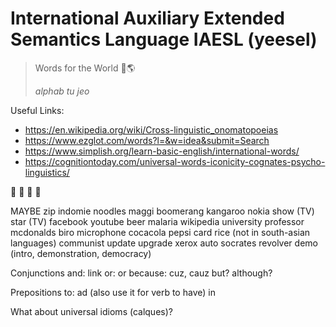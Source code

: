 # International Auxiliary Extended Semantics Language IAESL (yeesel)

> Words for the World 📙🌎
>
> _alphab tu jeo_

Useful Links:
- https://en.wikipedia.org/wiki/Cross-linguistic_onomatopoeias
- https://www.ezglot.com/words?l=&w=idea&submit=Search
- https://www.simplish.org/learn-basic-english/international-words/
- https://cognitiontoday.com/universal-words-iconicity-cognates-psycho-linguistics/


🦫 🦫 🦫 🦫 

MAYBE
zip
indomie
noodles
maggi
boomerang
kangaroo
nokia
show (TV)
star (TV)
facebook
youtube
beer
malaria
wikipedia
university
professor
mcdonalds
biro
microphone
cocacola
pepsi
card
rice (not in south-asian languages)
communist
update
upgrade
xerox
auto
socrates
revolver
demo (intro, demonstration, democracy)

Conjunctions
and: link
or: or
because: cuz, cauz
but?
although?

Prepositions
to: ad (also use it for verb to have)
in

What about universal idioms (calques)?

